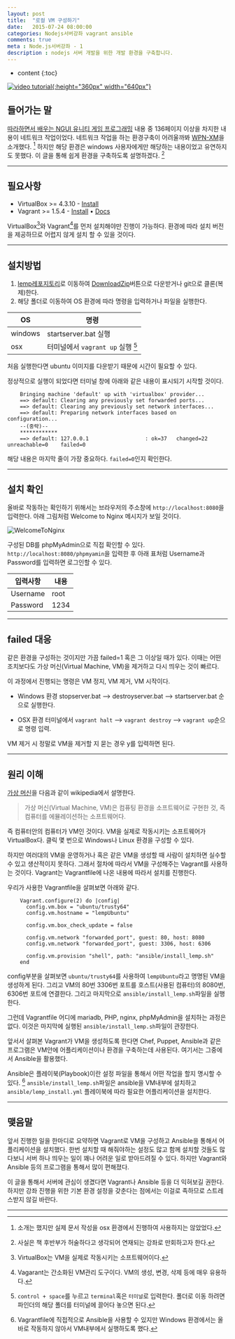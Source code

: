 ```yaml
---
layout: post
title:  "로컬 VM 구성하기"
date:   2015-07-24 08:00:00
categories: Nodejs서버강좌 vagrant ansible
comments: true
meta : Node.js서버강좌 - 1
description : nodejs 서버 개발을 위한 개발 환경을 구축합니다.
---
```


* content
{:toc}

[![video tutorial]({{"/images/nodejs_tuto_title_01.png"}}){:height="360px" width="640px"}](https://www.youtube.com/watch?v=-oBXdAmu-V8)

## 들어가는 말

[따라하면서 배우는 NGUI 유니티 게임 프로그래밍](http://wikibook.co.kr/unity-ngui/) 내용 중 136페이지 이상을 차지한 내용이 네트워크 작업이었다. 네트워크 작업을 하는 환경구축이 어려울까봐 [WPN-XM](http://wpn-xm.org/)을 소개했다. [^1]
하지만 해당 환경은 windows 사용자에게만 해당하는 내용이었고 유연하지도 못했다. 이 글을 통해 쉽게 환경을 구축하도록 설명하겠다. [^2]

---

## 필요사항

* VirtualBox >= 4.3.10 - [Install](https://www.virtualbox.org/wiki/Downloads)
* Vagrant >= 1.5.4 - [Install](http://www.vagrantup.com/downloads.html) • [Docs](https://docs.vagrantup.com/v2/)

VirtualBox[^3]와 Vagrant[^4]를 먼저 설치해야만 진행이 가능하다. 환경에 따라 설치 버전을 제공하므로 어렵지 않게 설치 할 수 있을 것이다.

---

## 설치방법

1. [lemp레포지토리](https://github.com/totuworld/lemp)로 이동하여 [DownloadZip](https://github.com//totuworld/lemp/archive/master.zip)버튼으로 다운받거나 git으로 클론(복제)한다.
2. 해당 폴더로 이동하여 OS 환경에 따라 명령을 입력하거나 파일을 실행한다.

OS | 명령
--- | --- 
windows | startserver.bat 실행
osx | 터미널에서 `vagrant up` 실행 [^5]

처음 실행한다면 ubuntu 이미지를 다운받기 때문에 시간이 필요할 수 있다.

정상적으로 실행이 되었다면 터미널 창에 아래와 같은 내용이 표시되기 시작할 것이다.

        Bringing machine 'default' up with 'virtualbox' provider...
        ==> default: Clearing any previously set forwarded ports...
        ==> default: Clearing any previously set network interfaces...
        ==> default: Preparing network interfaces based on configuration...
        --(중략)--
        ************
        ==> default: 127.0.0.1                  : ok=37   changed=22   unreachable=0    failed=0


해당 내용은 마지막 줄이 가장 중요하다. `failed=0`인지 확인한다.

---

## 설치 확인

올바로 작동하는 확인하기 위해서는 브라우저의 주소창에 `http://localhost:8080`을 입력한다. 아래 그림처럼 Welcome to Nginx 메시지가 보일 것이다.

![WelcomeToNginx]({{"/images/welcome_nginx.png"}})

구성된 DB를 phpMyAdmin으로 직접 확인할 수 있다. `http://localhost:8080/phpmyamin`을 입력한 후 아래 표처럼 Username과 Password를 입력하면 로그인할 수 있다.

입력사항 | 내용
--- | ---
Username | root
Password | 1234

---

## failed 대응

같은 환경을 구성하는 것이지만 가끔 failed=1 혹은 그 이상일 때가 있다. 이때는 어떤 조치보다도 가상 머신(Virtual Machine, VM)을 제거하고 다시 띄우는 것이 빠르다.

이 과정에서 진행되는 명령은 VM 정지, VM 제거, VM 시작이다. 

* Windows 환경
stopserver.bat --> destroyserver.bat --> startserver.bat 순으로 실행한다.

* OSX 환경
터미널에서 `vagrant halt` --> `vagrant destroy` --> `vagrant up`순으로 명령 입력.

VM 제거 시 정말로 VM을 제거할 지 묻는 경우 y를 입력하면 된다. 

---

## 원리 이해

[가상 머신](https://ko.wikipedia.org/wiki/가상_머신)을 다음과 같이 wikipedia에서 설명한다.  

> 가상 머신(Virtual Machine, VM)은 컴퓨팅 환경을 소프트웨어로 구현한 것, 즉 컴퓨터를 에뮬레이션하는 소프트웨어다.

즉 컴퓨터안의 컴퓨터가 VM인 것이다. VM을 실제로 작동시키는 소프트웨어가 VirtualBox다. 클릭 몇 번으로 Windows나 Linux 환경을 구성할 수 있다.

하지만 여러대의 VM을 운영하거나 혹은 같은 VM을 생성할 때 사람이 설치하면 실수할 수 있고 생산적이지 못하다. 그래서 절차에 따라서 VM을 구성해주는 Vagrant를 사용하는 것이다.
Vagrant는 Vagrantfile에 나온 내용에 따라서 설치를 진행한다.

우리가 사용한 Vagrantfile을 살펴보면 아래와 같다.

        Vagrant.configure(2) do |config|
          config.vm.box = "ubuntu/trusty64"
          config.vm.hostname = "lempUbuntu"
        
          config.vm.box_check_update = false
        
          config.vm.network "forwarded_port", guest: 80, host: 8080
          config.vm.network "forwarded_port", guest: 3306, host: 6306

          config.vm.provision "shell", path: "ansible/install_lemp.sh"
        end   

config부분을 살펴보면 `ubuntu/trusty64`를 사용하여 `lempUbuntu`라고 명명된 VM을 생성하게 된다. 그리고 VM의 80번 3306번 포트를 호스트(사용된 컴퓨터)의 8080번, 6306번 포트에 연결한다. 그리고 마지막으로 `ansible/install_lemp.sh`파일을 실행한다.

그런데 Vagrantfile 어디에 mariadb, PHP, nginx, phpMyAdmin을 설치하는 과정은 없다. 이것은 마지막에 실행된 `ansible/install_lemp.sh`파일이 관장한다.

앞서서 살펴본 Vagrant가 VM을 생성하도록 한다면 Chef, Puppet, Ansible과 같은 프로그램은 VM안에 어플리케이션이나 환경을 구축하는데 사용된다. 여기서는 그중에서 Ansible을 활용했다. 

Ansible은 플레이북(Playbook)이란 설정 파일을 통해서 어떤 작업을 할지 명시할 수 있다. [^6]  `ansible/install_lemp.sh`파일은 ansible을 VM내부에 설치하고 `ansible/lemp_install.yml` 플레이북에 따라 필요한 어플리케이션을 설치한다. 

---

## 맺음말

앞서 진행한 일을 한마디로 요약하면 Vagrant로 VM을 구성하고 Ansible을 통해서 어플리케이션을 설치했다. 한번 설치할 때 해줘야하는 설정도 많고 함께 설치할 것들도 많다보니 서버 하나 띄우는 일이 꽤나 어려운 일로 받아드려질 수 있다. 하지만 Vagrant와 Ansible 등의 프로그램을 통해서 많이 편해졌다. 

이 글을 통해서 서버에 관심이 생겼다면 Vagrant나 Ansible 등을 더 익혀보길 권한다. 하지만 강좌 진행을 위한 기본 환경 설정을 갖춘다는 점에서는 이걸로 족하므로 스트레스받지 않길 바란다.

---

[^1]: 소개는 했지만 실제 문서 작성을 osx 환경에서 진행하여 사용하지는 않았었다.

[^2]: 사실은 책 후반부가 허술하다고 생각되어 연재되는 강좌로 만회하고자 한다.

[^3]: VirtualBox는 VM을 실제로 작동시키는 소프트웨어이다.

[^4]: Vagarant는 간소화된 VM관리 도구이다. VM의 생성, 변경, 삭제 등에 매우 유용하다. 

[^5]: `control + space`를 누르고 `terminal`혹은 `터미널`로 입력한다. 폴더로 이동 하려면 파인더의 해당 폴더를 터미널에 끌어다 놓으면 된다.

[^6]: Vagrantfile에 직접적으로 Ansible을 사용할 수 있지만 Windows 환경에서는 올바로 작동하지 않아서 VM내부에서 실행하도록 했다.